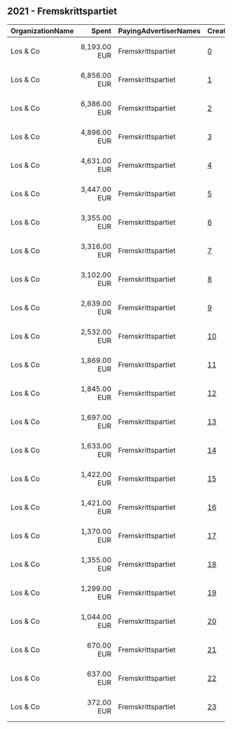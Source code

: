 ## 2021 - Fremskrittspartiet 
|OrganizationName|Spent|PayingAdvertiserNames|CreativeUrls|Impressions|Genders|AgeBrackets|CountryCodes|BillingAddresses|CandidateBallotInformation|
|:---|---:|:---|:---|---:|:---|:---|:---|:---|:---|
|Los & Co|8,193.00 EUR|Fremskrittspartiet|[0](https://www.snap.com/political-ads/asset/b9d33b393ae6a4001d654df79b518f152a6cc4aa890ac46793a899cb3beef047?mediaType=jpeg)|1,222,897|FEMALE|18-30|norway|"Skur 41 Vippetangen,Oslo,0150 ,NO"|Fremskrittspartiet|
|Los & Co|6,856.00 EUR|Fremskrittspartiet|[1](https://www.snap.com/political-ads/asset/8a48de2957072d288fec463af05782a7c2869a62e45c8ed6cecd5fe31beac49c?mediaType=png)|495,496|MALE|25+|norway|"Skur 41 Vippetangen,Oslo,0150 ,NO"|Fremskrittspartiet|
|Los & Co|6,386.00 EUR|Fremskrittspartiet|[2](https://www.snap.com/political-ads/asset/ca5c1256cb8f1bd5cff9f164d03d82d231748e177708f727c0515ce9ca56e895?mediaType=mp4)|1,975,765|FEMALE|18-33|norway|"Skur 41 Vippetangen,Oslo,0150 ,NO"||
|Los & Co|4,896.00 EUR|Fremskrittspartiet|[3](https://www.snap.com/political-ads/asset/c088d428a2efd400a1a58d517f364b2132f63f6af80417959daed3b45bb37ca8?mediaType=jpeg)|390,979|MALE|25+|norway|"Skur 41 Vippetangen,Oslo,0150 ,NO"|Fremskrittspartiet|
|Los & Co|4,631.00 EUR|Fremskrittspartiet|[4](https://www.snap.com/political-ads/asset/194108d869ae7c09c1bde480592413568bfdca10b552dbd1341a04c83ea5f867?mediaType=jpeg)|740,482|FEMALE|18-30|norway|"Skur 41 Vippetangen,Oslo,0150 ,NO"|Fremskrittspartiet|
|Los & Co|3,447.00 EUR|Fremskrittspartiet|[5](https://www.snap.com/political-ads/asset/58f62a640b5374fa5c7e60942546ad7e27c584244eef8f6f68bbc37ea31e3ef0?mediaType=mp4)|1,069,001|FEMALE|18-33|norway|"Skur 41 Vippetangen,Oslo,0150 ,NO"||
|Los & Co|3,355.00 EUR|Fremskrittspartiet|[6](https://www.snap.com/political-ads/asset/00b2981c3f4ea4b5822ba257548873343146ac9ea325b84458453d2e4f0a147c?mediaType=mp4)|1,152,342|FEMALE|18-33|norway|"Skur 41 Vippetangen,Oslo,0150 ,NO"||
|Los & Co|3,316.00 EUR|Fremskrittspartiet|[7](https://www.snap.com/political-ads/asset/6ff6bff1ff79fe5e9f0a7c340d9e480a654e8fb08fd2f72e03e2e4e38421b677?mediaType=jpeg)|686,788|FEMALE|18-30|norway|"Skur 41 Vippetangen,Oslo,0150 ,NO"|Fremskrittspartiet|
|Los & Co|3,102.00 EUR|Fremskrittspartiet|[8](https://www.snap.com/political-ads/asset/0cfd425b22a0563aaf98a985b8449a948d0448bbd491a051ddfdd035e7f0b6c6?mediaType=jpeg)|337,460|FEMALE|18-30|norway|"Skur 41 Vippetangen,Oslo,0150 ,NO"|Fremskrittspartiet|
|Los & Co|2,639.00 EUR|Fremskrittspartiet|[9](https://www.snap.com/political-ads/asset/6dbb22c1f6453ccacb83ee17edf00248b0181da6d4127917b601617ad4f9261d?mediaType=mp4)|953,318|FEMALE|18-33|norway|"Skur 41 Vippetangen,Oslo,0150 ,NO"||
|Los & Co|2,532.00 EUR|Fremskrittspartiet|[10](https://www.snap.com/political-ads/asset/afd3ec7071f2ba21d43e86719054218ed7c7d1178d5f201059df354f451193fa?mediaType=jpeg)|271,437|MALE|25+|norway|"Skur 41 Vippetangen,Oslo,0150 ,NO"|Fremskrittspartiet|
|Los & Co|1,869.00 EUR|Fremskrittspartiet|[11](https://www.snap.com/political-ads/asset/cfa9f82c725ddb4bfcf489b182606366b4aaf17966743d3dcdfb5ca217a23634?mediaType=jpeg)|161,420|MALE|25+|norway|"Skur 41 Vippetangen,Oslo,0150 ,NO"|Fremskrittspartiet|
|Los & Co|1,845.00 EUR|Fremskrittspartiet|[12](https://www.snap.com/political-ads/asset/c5e0d43411270739a6f7ac0a864b9620a102a40b040b171c90f8eaf66e5e4e69?mediaType=jpeg)|116,218|MALE|25+|norway|"Skur 41 Vippetangen,Oslo,0150 ,NO"|Fremskrittspartiet|
|Los & Co|1,697.00 EUR|Fremskrittspartiet|[13](https://www.snap.com/political-ads/asset/5ccfce6f4421a5bac405a7c0094c655a88fbcbbc16a8497d7c9145f9b9a7c81d?mediaType=jpeg)|375,634|FEMALE|18-30|norway|"Skur 41 Vippetangen,Oslo,0150 ,NO"|Fremskrittspartiet|
|Los & Co|1,633.00 EUR|Fremskrittspartiet|[14](https://www.snap.com/political-ads/asset/497e20e7862ad01fc35c8819e23f37f7cf1ced6612a2f2ca76e51b8272d300ff?mediaType=jpeg)|288,872|FEMALE|18-30|norway|"Skur 41 Vippetangen,Oslo,0150 ,NO"|Fremskrittspartiet|
|Los & Co|1,422.00 EUR|Fremskrittspartiet|[15](https://www.snap.com/political-ads/asset/6017dadb291130972814ae0969c623736b22531d2828af888e106bfa0f1e86c4?mediaType=jpeg)|267,178|FEMALE|18-30|norway|"Skur 41 Vippetangen,Oslo,0150 ,NO"|Fremskrittspartiet|
|Los & Co|1,421.00 EUR|Fremskrittspartiet|[16](https://www.snap.com/political-ads/asset/f7ed3f239eef46a0288fd1444526177b0278efb930a61700171f90fa880e26dd?mediaType=jpeg)|325,047|FEMALE|18-30|norway|"Skur 41 Vippetangen,Oslo,0150 ,NO"|Fremskrittspartiet|
|Los & Co|1,370.00 EUR|Fremskrittspartiet|[17](https://www.snap.com/political-ads/asset/81d8954e11602922eada7857bd37548ce6a7e0c2be4bddccdf4b0aeb1587dce1?mediaType=mp4)|422,152|FEMALE|18-33|norway|"Skur 41 Vippetangen,Oslo,0150 ,NO"||
|Los & Co|1,355.00 EUR|Fremskrittspartiet|[18](https://www.snap.com/political-ads/asset/aeb6ee825a2b707ebfcb0ad931c697c155fb13dc983193de2f72bb6e54ba8fe5?mediaType=jpeg)|238,554|FEMALE|18-30|norway|"Skur 41 Vippetangen,Oslo,0150 ,NO"|Fremskrittspartiet|
|Los & Co|1,299.00 EUR|Fremskrittspartiet|[19](https://www.snap.com/political-ads/asset/592f4754f4755c229cc9e4a04dcdda1e8a8a102d3cee1a1966bc61eed60ac463?mediaType=png)|223,690|FEMALE|18-30|norway|"Skur 41 Vippetangen,Oslo,0150 ,NO"|Fremskrittspartiet|
|Los & Co|1,044.00 EUR|Fremskrittspartiet|[20](https://www.snap.com/political-ads/asset/ce797e3d7d371efc877e19da9bed61df8923d6e3f27163bce5450c6ea77150b3?mediaType=png)|235,000|FEMALE|18-30|norway|"Skur 41 Vippetangen,Oslo,0150 ,NO"|Fremskrittspartiet|
|Los & Co|670.00 EUR|Fremskrittspartiet|[21](https://www.snap.com/political-ads/asset/369022457a60622a83a7ee11f874a0e25eab5a59444182f43a8f652a76d584cd?mediaType=jpeg)|121,072|FEMALE|18-30|norway|"Skur 41 Vippetangen,Oslo,0150 ,NO"|Fremskrittspartiet|
|Los & Co|637.00 EUR|Fremskrittspartiet|[22](https://www.snap.com/political-ads/asset/3bbe79a0c3bea7d832b6b0ce94e2cdaaf8ccceec849806f82314d6b06cf35161?mediaType=jpg)|114,830|FEMALE|18-30|norway|"Skur 41 Vippetangen,Oslo,0150 ,NO"|Fremskrittspartiet|
|Los & Co|372.00 EUR|Fremskrittspartiet|[23](https://www.snap.com/political-ads/asset/9f54b30739b26f887240b81f29ae62719ca332f124ae805c328d7f8e8a764491?mediaType=jpeg)|74,920|FEMALE|18-30|norway|"Skur 41 Vippetangen,Oslo,0150 ,NO"|Fremskrittspartiet|
